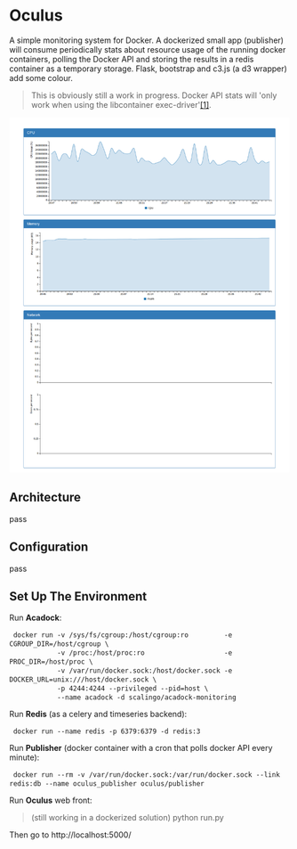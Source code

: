 
Oculus
======

A simple monitoring system for Docker. A dockerized small app (publisher) will consume periodically stats about resource usage of the running docker containers, polling the Docker API and storing the results in a redis container as a temporary storage. Flask, bootstrap and c3.js (a d3 wrapper) add some colour.

> This is obviously still a work in progress. Docker API stats will 'only work when using the libcontainer exec-driver'[\[1\]](https://docs.docker.com/reference/api/docker_remote_api_v1.18/#get-container-stats-based-on-resource-usage).

![preview](acadock-front.png "preview")

Architecture
------------

pass

Configuration
-------------

pass

Set Up The Environment
----------------------

Run **Acadock**:

```
 docker run -v /sys/fs/cgroup:/host/cgroup:ro         -e CGROUP_DIR=/host/cgroup \
            -v /proc:/host/proc:ro                    -e PROC_DIR=/host/proc \
            -v /var/run/docker.sock:/host/docker.sock -e DOCKER_URL=unix:///host/docker.sock \
            -p 4244:4244 --privileged --pid=host \
            --name acadock -d scalingo/acadock-monitoring
```

Run **Redis** (as a celery and timeseries backend):

```
 docker run --name redis -p 6379:6379 -d redis:3
```

Run **Publisher** (docker container with a cron that polls docker API every minute):

```
 docker run --rm -v /var/run/docker.sock:/var/run/docker.sock --link redis:db --name oculus_publisher oculus/publisher
```

Run **Oculus** web front:

> (still working in a dockerized solution)
> python run.py

Then go to http://localhost:5000/ 
